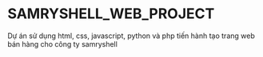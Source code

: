 # SAMRYSHELL_WEB_PROJECT
 Dự án sử dụng html, css, javascript, python và php tiến hành tạo trang web bán hàng cho công ty samryshell
